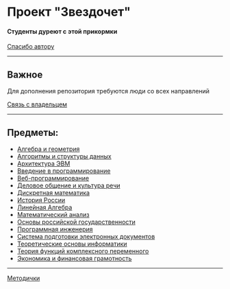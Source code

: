 # Проект "Звездочет"
#### Студенты дуреют с этой прикормки
[Спасибо автору](https://github.com/callmeyura)
***
## Важное
Для дополнения репозитория требуются люди со всех направлений

[Связь с владельцем](https://t.me/pavapepegimabody)
***
## Предметы:
+ [Алгебра и геометрия]()
+ [Алгоритмы и структуры данных]()
+ [Архитектура ЭВМ]()
+ [Введение в программирование]()
+ [Веб-программирование]()
+ [Деловое общение и культура речи]()
+ [Дискретная математика]()
+ [История России]()
+ [Линейная Алгебра]()
+ [Математический анализ]()
+ [Основы российской государственности]()
+ [Программная инженерия]()
+ [Система подготовки электронных документов]()
+ [Теоретические основы информатики]()
+ [Теория функций комплексного переменного]()
+ [Экономика и финансовая грамотность]()

***
[Методички](https://drive.google.com/drive/folders/1U4WVkXh-JffJi9KkCasMFLKMocuq4OXt?usp=sharing)
